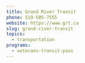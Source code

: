 ```yaml
---
title: Grand River Transit
phone: 519-585-7555
website: https://www.grt.ca
slug: grand-river-transit
topics:
  - transportation
programs:
  - veterans-transit-pass
---
```



